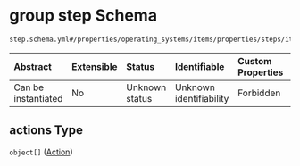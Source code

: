 # group step Schema

```txt
step.schema.yml#/properties/operating_systems/items/properties/steps/items/properties/actions
```



| Abstract            | Extensible | Status         | Identifiable            | Custom Properties | Additional Properties | Access Restrictions | Defined In                                                          |
| :------------------ | :--------- | :------------- | :---------------------- | :---------------- | :-------------------- | :------------------ | :------------------------------------------------------------------ |
| Can be instantiated | No         | Unknown status | Unknown identifiability | Forbidden         | Allowed               | none                | [device.schema.json*](../device.schema.json "open original schema") |

## actions Type

`object[]` ([Action](device-properties-operating-systems-operating-system-properties-steps-step-properties-group-step-action.md))

